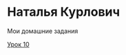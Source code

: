 # Наталья Курлович
Мои домашние задания

[Урок 10](https://github.com/kyrlewskaya/kyrlewskaya.github.io/tree/master/Lesson_10) 
